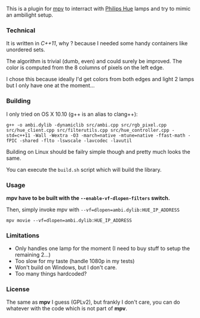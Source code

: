 This is a plugin for [mpv](https://github.com/mpv-player/mpv "mpv on github") to interract with [Philips Hue](http://www2.meethue.com/en-US/ "Hue website") lamps and try to mimic an ambilight setup.


### Technical

It is written in *C++11*, why ? because I needed some handy containers like unordered sets.

The algorithm is trivial (dumb, even) and could surely be improved. The color is computed from the 8 columns of pixels on the left edge.

I chose this because ideally I'd get colors from both edges and light 2 lamps but I only have one at the moment…


### Building

I only tried on OS X 10.10 (g++ is an alias to clang++):

	g++ -o ambi.dylib -dynamiclib src/ambi.cpp src/rgb_pixel.cpp src/hue_client.cpp src/filterutils.cpp src/hue_controller.cpp -std=c++11 -Wall -Wextra -O3 -march=native -mtune=native -ffast-math -fPIC -shared -flto -lswscale -lavcodec -lavutil

Building on Linux should be failry simple though and pretty much looks the same.

You can execute the `build.sh` script which will build the library.


### Usage

**mpv have to be built with the `--enable-vf-dlopen-filters` switch.**

Then, simply invoke mpv with `--vf=dlopen=ambi.dylib:HUE_IP_ADDRESS`

	mpv movie --vf=dlopen=ambi.dylib:HUE_IP_ADDRESS


### Limitations

- Only handles one lamp for the moment (I need to buy stuff to setup the remaining 2…)
- Too slow for my taste (handle 1080p in my tests)
- Won't build on Windows, but I don't care.
- Too many things hardcoded?


### License

The same as **mpv** I guess (GPLv2), but frankly I don't care, you can do whatever with the code which is not part of **mpv**.
